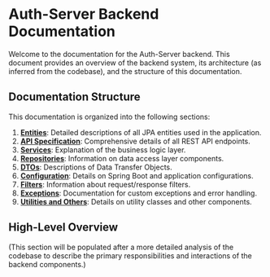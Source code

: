 # Auth-Server Backend Documentation

Welcome to the documentation for the Auth-Server backend. This document provides an overview of the backend system, its architecture (as inferred from the codebase), and the structure of this documentation.

## Documentation Structure

This documentation is organized into the following sections:

1.  **[Entities](./1_Entities.md)**: Detailed descriptions of all JPA entities used in the application.
2.  **[API Specification](./2_API_Specification.md)**: Comprehensive details of all REST API endpoints.
3.  **[Services](./3_Services.md)**: Explanation of the business logic layer.
4.  **[Repositories](./4_Repositories.md)**: Information on data access layer components.
5.  **[DTOs](./5_DTOs.md)**: Descriptions of Data Transfer Objects.
6.  **[Configuration](./6_Configuration.md)**: Details on Spring Boot and application configurations.
7.  **[Filters](./7_Filters.md)**: Information about request/response filters.
8.  **[Exceptions](./8_Exceptions.md)**: Documentation for custom exceptions and error handling.
9.  **[Utilities and Others](./9_Utilities_And_Others.md)**: Details on utility classes and other components.

## High-Level Overview

(This section will be populated after a more detailed analysis of the codebase to describe the primary responsibilities and interactions of the backend components.)
